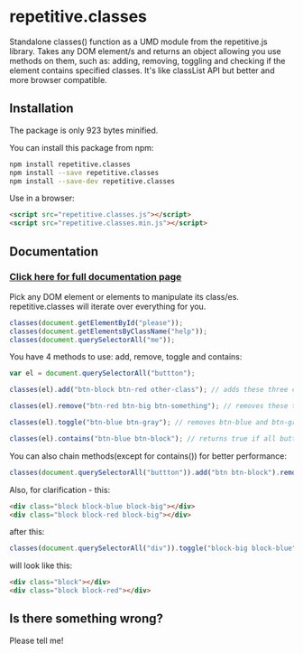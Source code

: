 # repetitive.classes

Standalone classes() function as a UMD module from the repetitive.js library. Takes any DOM element/s and returns an object allowing you use methods on them, such as: adding, removing, toggling and checking if the element contains specified classes. It's like classList API but better and more browser compatible.



## Installation

The package is only 923 bytes minified.

You can install this package from npm:
```bash
npm install repetitive.classes
npm install --save repetitive.classes
npm install --save-dev repetitive.classes
```

Use in a browser:
```html
<script src="repetitive.classes.js"></script>
<script src="repetitive.classes.min.js"></script>
```

## Documentation

### [Click here for full documentation page]( https://ol-web.github.io/repetitivejs/documentation.html#classes)

Pick any DOM element or elements to manipulate its class/es. repetitive.classes will iterate over everything for you.
```javascript
classes(document.getElementById("please"));
classes(document.getElementsByClassName("help"));
classes(document.querySelectorAll("me"));
```

You have 4 methods to use: add, remove, toggle and contains:

```javascript
var el = document.querySelectorAll("buttton");

classes(el).add("btn-block btn-red other-class"); // adds these three classes to all button elements

classes(el).remove("btn-red btn-big btn-something"); // removes these three classes from all button elements if they have them

classes(el).toggle("btn-blue btn-gray"); // removes btn-blue and btn-gray class if the element has one, adds it if it doesn't

classes(el).contains("btn-blue btn-block"); // returns true if all buttons have these two classes, otherwise returns false
```

You can also chain methods(except for contains()) for better performance:

```javascript
classes(document.querySelectorAll("buttton")).add("btn btn-block").remove("some-class").toggle("btn-blue");
```

Also, for clarification - this:
```html
<div class="block block-blue block-big"></div>
<div class="block block-red block-big"></div>
```
after this:
```javascript
classes(document.querySelectorAll("div")).toggle("block-big block-blue");
```
will look like this:
```html
<div class="block"></div>
<div class="block block-red"></div>
```
## Is there something wrong?

Please tell me!
